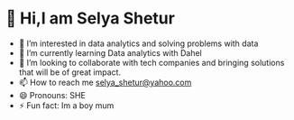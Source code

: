 # 👋 Hi,I am Selya Shetur
- 👀 I’m interested in data analytics and solving problems with data
- 🌱 I’m currently learning Data analytics with Dahel
- 💞️ I’m looking to collaborate with tech companies and bringing solutions that will be of great impact. 
- 📫 How to reach me selya_shetur@yahoo.com
- 😄 Pronouns: SHE
- ⚡ Fun fact: Im a boy mum
  
  
<!---
sallyalways/sallyalways is a ✨ special ✨ repository because its `README.md` (this file) appears on your GitHub profile.
You can click the Preview link to take a look at your changes.
--->
